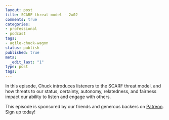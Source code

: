 ```yaml
---
layout: post
title: SCARF threat model - 2x02
comments: true
categories:
- professional
- podcast
tags:
- agile-chuck-wagon
status: publish
published: true
meta:
  _edit_last: "1"
type: post
tags:
---
```

<p>In this episode, Chuck introduces listeners to the SCARF threat model, and how threats to our status, certainty, autonomy, relatedness, and fairness impact our ability to listen and engage with others. </p>
<p>This episode is sponsored by our friends and generous backers on <a href="https://www.patreon.com/agilechuckwagon">Patreon</a>. Sign up today!</p>